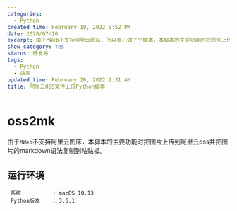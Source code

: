 ```yaml
---
categories:
  - Python
created_time: February 19, 2022 5:52 PM
date: 2020/07/10
excerpt: 由于MWeb不支持阿里云图床，所以自己做了个脚本，本脚本的主要功能时把图片上传到阿里云oss并把图片的markdown语法复制到粘贴板。
show_category: Yes
status: 待发布
tags:
  - Python
  - 效率
updated_time: February 20, 2022 9:31 AM
title: 阿里云OSS文件上传Python脚本
---
```



# **oss2mk**

由于`MWeb`不支持阿里云图床，本脚本的主要功能时把图片上传到阿里云oss并把图片的markdown语法复制到粘贴板。

## **运行环境**

```
 系统          : macOS 10.13
 Python版本    : 3.6.1
```